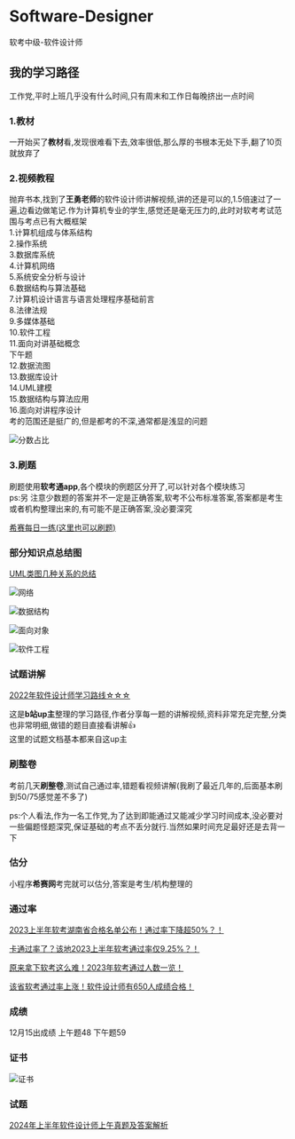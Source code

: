 # Software-Designer

软考中级-软件设计师

## 我的学习路径

工作党,平时上班几乎没有什么时间,只有周末和工作日每晚挤出一点时间

### 1.教材

一开始买了**教材**看,发现很难看下去,效率很低,那么厚的书根本无处下手,翻了10页就放弃了

### 2.视频教程

抛弃书本,找到了**王勇老师**的软件设计师讲解视频,讲的还是可以的,1.5倍速过了一遍,边看边做笔记.作为计算机专业的学生,感觉还是毫无压力的,此时对软考考试范围与考点已有大概框架<br/>
1.计算机组成与体系结构<br/>
2.操作系统<br/>
3.数据库系统<br/>
4.计算机网络<br/>
5.系统安全分析与设计<br/>
6.数据结构与算法基础<br/>
7.计算机设计语言与语言处理程序基础前言<br/>
8.法律法规<br/>
9.多媒体基础<br/>
10.软件工程<br/>
11.面向对讲基础概念<br/>
下午题<br/>
12.数据流图<br/>
13.数据库设计<br/>
14.UML建模<br/>
15.数据结构与算法应用<br/>
16.面向对讲程序设计<br/>
考的范围还是挺广的,但是都考的不深,通常都是浅显的问题

![分数占比](https://zccguagua.oss-cn-hangzhou.aliyuncs.com/images/blog/software/fenshu.jpg)

### 3.刷题

刷题使用**软考通app**,各个模块的例题区分开了,可以针对各个模块练习<br/>
ps:另
注意少数题的答案并不一定是正确答案,软考不公布标准答案,答案都是考生或者机构整理出来的,有可能不是正确答案,没必要深究<br/>

[希赛每日一练(这里也可以刷题)](https://wangxiao.xisaiwang.com/ucenter2/tiku2/list.html)

### 部分知识点总结图

[UML类图几种关系的总结](https://kb.cnblogs.com/page/129490/)

![网络](https://zccguagua.oss-cn-hangzhou.aliyuncs.com/images/blog/software/wangluo.png)

![数据结构](https://zccguagua.oss-cn-hangzhou.aliyuncs.com/images/blog/software/shujujiegou.png)

![面向对象](https://zccguagua.oss-cn-hangzhou.aliyuncs.com/images/blog/software/mianxiangduixiang.png)

![软件工程](https://zccguagua.oss-cn-hangzhou.aliyuncs.com/images/blog/software/ruanjiangongcheng.png)

### 试题讲解

[2022年软件设计师学习路线☆☆☆](https://www.bilibili.com/read/cv18526892)

这是**b站up主**整理的学习路径,作者分享每一题的讲解视频,资料非常充足完整,分类也非常明细,做错的题目直接看讲解👍<br/>
这里的试题文档基本都来自这up主

### 刷整卷

考前几天**刷整卷**,测试自己通过率,错题看视频讲解(我刷了最近几年的,后面基本刷到50/75感觉差不多了)<br/>

ps:个人看法,作为一名工作党,为了达到即能通过又能减少学习时间成本,没必要对一些偏题怪题深究,保证基础的考点不丢分就行.当然如果时间充足最好还是去背一下

### 估分

小程序**希赛网**考完就可以估分,答案是考生/机构整理的


### 通过率
[2023上半年软考湖南省合格名单公布！通过率下降超50%？！](https://mp.weixin.qq.com/s/sIAfA3T1T-KQJ9pUQRIcOw)

[卡通过率了？该地2023上半年软考通过率仅9.25%？！](https://mp.weixin.qq.com/s/POv9D9Uvi3N6vb40elI2Uw)

[原来拿下软考这么难！2023年软考通过人数一览！](https://mp.weixin.qq.com/s/gt4YlgP3Br646sptQ8IZpA)

[该省软考通过率上涨！软件设计师有650人成绩合格！](https://mp.weixin.qq.com/s/e93EpZFAPU1AJYnxcdkxKA)
### 成绩

12月15出成绩 上午题48 下午题59

### 证书

![证书](https://zccguagua.oss-cn-hangzhou.aliyuncs.com/images/blog/software/zhengshu.jpg)


### 试题

[2024年上半年软件设计师上午真题及答案解析](https://www.bilibili.com/opus/947901391089696774)


